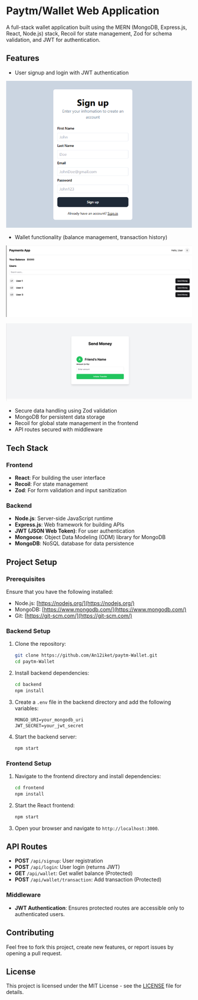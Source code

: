 # Paytm/Wallet Web Application

A full-stack wallet application built using the MERN (MongoDB, Express.js, React, Node.js) stack, Recoil for state management, Zod for schema validation, and JWT for authentication.

## Features

- User signup and login with JWT authentication
  
![screenshot](images/Signup.png)

- Wallet functionality (balance management, transaction history)
  
![screenshot](images/Dashboard.png)

![screenshot](images/Send.png)

- Secure data handling using Zod validation
- MongoDB for persistent data storage
- Recoil for global state management in the frontend
- API routes secured with middleware

## Tech Stack

### Frontend
- **React**: For building the user interface
- **Recoil**: For state management
- **Zod**: For form validation and input sanitization

### Backend
- **Node.js**: Server-side JavaScript runtime
- **Express.js**: Web framework for building APIs
- **JWT (JSON Web Token)**: For user authentication
- **Mongoose**: Object Data Modeling (ODM) library for MongoDB
- **MongoDB**: NoSQL database for data persistence

## Project Setup

### Prerequisites

Ensure that you have the following installed:
- Node.js: [https://nodejs.org/](https://nodejs.org/)
- MongoDB: [https://www.mongodb.com/](https://www.mongodb.com/)
- Git: [https://git-scm.com/](https://git-scm.com/)

### Backend Setup

1. Clone the repository:
    ```bash
    git clone https://github.com/An12iket/paytm-Wallet.git
    cd paytm-Wallet
    ```

2. Install backend dependencies:
    ```bash
    cd backend
    npm install
    ```

3. Create a `.env` file in the backend directory and add the following variables:
    ```env
    MONGO_URI=your_mongodb_uri
    JWT_SECRET=your_jwt_secret
    ```

4. Start the backend server:
    ```bash
    npm start
    ```

### Frontend Setup

1. Navigate to the frontend directory and install dependencies:
    ```bash
    cd frontend
    npm install
    ```

2. Start the React frontend:
    ```bash
    npm start
    ```

3. Open your browser and navigate to `http://localhost:3000`.

## API Routes

- **POST** `/api/signup`: User registration
- **POST** `/api/login`: User login (returns JWT)
- **GET** `/api/wallet`: Get wallet balance (Protected)
- **POST** `/api/wallet/transaction`: Add transaction (Protected)

### Middleware

- **JWT Authentication**: Ensures protected routes are accessible only to authenticated users.

## Contributing

Feel free to fork this project, create new features, or report issues by opening a pull request.

## License

This project is licensed under the MIT License - see the [LICENSE](LICENSE) file for details.
